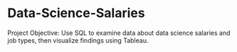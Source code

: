 # Data-Science-Salaries

Project Objective: Use SQL to examine data about data science salaries and job types, then visualize findings using Tableau.
